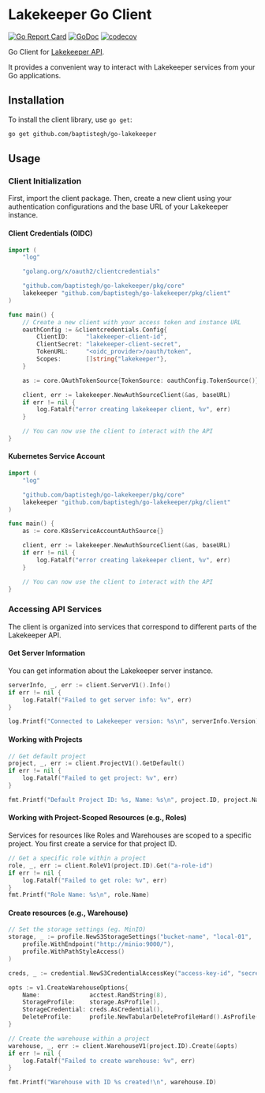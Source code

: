 # Lakekeeper Go Client

[![Go Report Card](https://goreportcard.com/badge/github.com/baptistegh/go-lakekeeper)](https://goreportcard.com/report/github.com/baptistegh/go-lakekeeper)
[![GoDoc](https://godoc.org/github.com/baptistegh/go-lakekeeper?status.svg)](https://godoc.org/github.com/baptistegh/go-lakekeeper)
[![codecov](https://codecov.io/gh/baptistegh/go-lakekeeper/graph/badge.svg?token=2WF3AB10RA)](https://codecov.io/gh/baptistegh/go-lakekeeper)

Go Client for [Lakekeeper API](https://docs.lakekeeper.io).

It provides a convenient way to interact with Lakekeeper services from your Go applications.

## Installation

To install the client library, use `go get`:

```sh
go get github.com/baptistegh/go-lakekeeper
```

## Usage

### Client Initialization

First, import the client package.
Then, create a new client using your authentication configurations and the base URL of your Lakekeeper instance.

#### Client Credentials (OIDC)

```go
import (
    "log"

    "golang.org/x/oauth2/clientcredentials"

    "github.com/baptistegh/go-lakekeeper/pkg/core"
    lakekeeper "github.com/baptistegh/go-lakekeeper/pkg/client"
)

func main() {
    // Create a new client with your access token and instance URL
    oauthConfig := &clientcredentials.Config{
        ClientID:     "lakekeeper-client-id",
        ClientSecret: "lakekeeper-client-secret",
        TokenURL:     "<oidc_provider>/oauth/token",
        Scopes:       []string{"lakekeeper"},
    }

    as := core.OAuthTokenSource{TokenSource: oauthConfig.TokenSource()}

    client, err := lakekeeper.NewAuthSourceClient(&as, baseURL)
    if err != nil {
        log.Fatalf("error creating lakekeeper client, %v", err)
    }

    // You can now use the client to interact with the API
}
```

#### Kubernetes Service Account

```go
import (
    "log"

    "github.com/baptistegh/go-lakekeeper/pkg/core"
    lakekeeper "github.com/baptistegh/go-lakekeeper/pkg/client"
)

func main() {
    as := core.K8sServiceAccountAuthSource{}

    client, err := lakekeeper.NewAuthSourceClient(&as, baseURL)
    if err != nil {
        log.Fatalf("error creating lakekeeper client, %v", err)
    }

    // You can now use the client to interact with the API
}
```

### Accessing API Services

The client is organized into services that correspond to different parts of the Lakekeeper API.

#### Get Server Information

You can get information about the Lakekeeper server instance.

```go
serverInfo, _, err := client.ServerV1().Info()
if err != nil {
    log.Fatalf("Failed to get server info: %v", err)
}

log.Printf("Connected to Lakekeeper version: %s\n", serverInfo.Version)
```

#### Working with Projects

```go
// Get default project
project, _, err := client.ProjectV1().GetDefault()
if err != nil {
    log.Fatalf("Failed to get project: %v", err)
}

fmt.Printf("Default Project ID: %s, Name: %s\n", project.ID, project.Name)
```

#### Working with Project-Scoped Resources (e.g., Roles)

Services for resources like Roles and Warehouses are scoped to a specific project.
You first create a service for that project ID.

```go
// Get a specific role within a project
role, _, err := client.RoleV1(project.ID).Get("a-role-id")
if err != nil {
    log.Fatalf("Failed to get role: %v", err)
}
fmt.Printf("Role Name: %s\n", role.Name)
```

#### Create resources (e.g., Warehouse)

```go
// Set the storage settings (eg. MinIO)
storage, _ := profile.NewS3StorageSettings("bucket-name", "local-01",
    profile.WithEndpoint("http://minio:9000/"),
    profile.WithPathStyleAccess()
)

creds, _ := credential.NewS3CredentialAccessKey("access-key-id", "secret-access-key")

opts := v1.CreateWarehouseOptions{
    Name:              acctest.RandString(8),
    StorageProfile:    storage.AsProfile(),
    StorageCredential: creds.AsCredential(),
    DeleteProfile:     profile.NewTabularDeleteProfileHard().AsProfile(),
}

// Create the warehouse within a project
warehouse, _, err := client.WarehouseV1(project.ID).Create(&opts)
if err != nil {
    log.Fatalf("Failed to create warehouse: %v", err)
}

fmt.Printf("Warehouse with ID %s created!\n", warehouse.ID)
```
